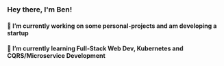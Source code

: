 ### Hey there, I'm Ben!
#### 🔭 I’m currently working on some personal-projects and am developing a startup
#### 🌱 I’m currently learning Full-Stack Web Dev, Kubernetes and CQRS/Microservice Development
